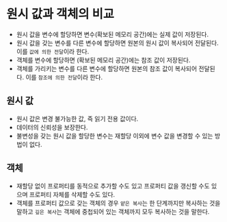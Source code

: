 # 원시 값과 객체의 비교

- 원시 값을 변수에 할당하면 변수(확보된 메모리 공간)에는 실제 값이 저장된다.
- 원시 값을 갖는 변수를 다른 변수에 할당하면 원본의 원시 값이 복사되어 전달된다. 이를 `값에 의한 전달`이라 한다.
- 객체를 변수에 할당하면 (확보된 메모리 공간)에는 참조 값이 저장된다.
- 객체를 가리키는 변수를 다른 변수에 할당하면 원본의 참조 값이 복사되어 전달된다. 이를 `참조에 의한 전달`이라 한다.

## 원시 값

- 원시 값은 변경 불가능한 값, 즉 읽기 전용 값이다.
- 데이터의 신뢰성을 보장한다.
- 불변성을 갖는 원시 값을 할당한 변수는 재할당 이외에 변수 값을 변경할 수 있는 방법이 없다.

## 객체

- 재할당 없이 프로퍼티를 동적으로 추가할 수도 있고 프로퍼티 값을 갱신할 수도 있으며 프로퍼티 자체를 삭제할 수도 있다.
- 객체를 프로퍼티 값으로 갖는 객체의 경우 `얕은 복사`는 한 단계까지만 복사하는 것을 말하고 `깊은 복사`는 객체에 중첩되어 있는 객체까지 모두 복사하는 것을 말한다.
